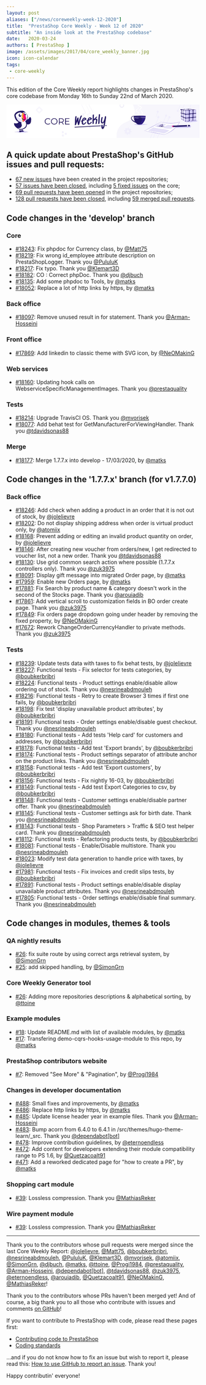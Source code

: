 ```yaml
---
layout: post
aliases: ["/news/coreweekly-week-12-2020"]
title:  "PrestaShop Core Weekly - Week 12 of 2020"
subtitle: "An inside look at the PrestaShop codebase"
date:   2020-03-24
authors: [ PrestaShop ]
image: /assets/images/2017/04/core_weekly_banner.jpg
icon: icon-calendar
tags:
 - core-weekly
---
```


This edition of the Core Weekly report highlights changes in PrestaShop's core codebase from Monday 16th to Sunday 22nd of March 2020.

![Core Weekly banner](/assets/images/2018/12/banner-core-weekly.jpg)


## A quick update about PrestaShop's GitHub issues and pull requests:

- [67 new issues](https://github.com/search?q=org%3APrestaShop+is%3Apublic++-repo%3Aprestashop%2Fprestashop.github.io++is%3Aissue+created%3A2020-03-16..2020-03-22) have been created in the project repositories;
- [57 issues have been closed](https://github.com/search?q=org%3APrestaShop+is%3Apublic++-repo%3Aprestashop%2Fprestashop.github.io++is%3Aissue+closed%3A2020-03-16..2020-03-22), including [5 fixed issues](https://github.com/search?q=org%3APrestaShop+is%3Apublic++-repo%3Aprestashop%2Fprestashop.github.io++is%3Aissue+label%3Afixed+closed%3A2020-03-16..2020-03-22) on the core;
- [69 pull requests have been opened](https://github.com/search?q=org%3APrestaShop+is%3Apublic++-repo%3Aprestashop%2Fprestashop.github.io++is%3Apr+created%3A2020-03-16..2020-03-22) in the project repositories;
- [128 pull requests have been closed](https://github.com/search?q=org%3APrestaShop+is%3Apublic++-repo%3Aprestashop%2Fprestashop.github.io++is%3Apr+closed%3A2020-03-16..2020-03-22), including [59 merged pull requests](https://github.com/search?q=org%3APrestaShop+is%3Apublic++-repo%3Aprestashop%2Fprestashop.github.io++is%3Apr+merged%3A2020-03-16..2020-03-22).
        


## Code changes in the 'develop' branch


### Core
* [#18243](https://github.com/PrestaShop/PrestaShop/pull/18243): Fix phpdoc for Currency class, by [@Matt75](https://github.com/Matt75)
* [#18219](https://github.com/PrestaShop/PrestaShop/pull/18219):  Fix wrong id_employee attribute description on PrestaShopLogger. Thank you [@PululuK](https://github.com/PululuK)
* [#18217](https://github.com/PrestaShop/PrestaShop/pull/18217): Fix typo. Thank you [@Klemart3D](https://github.com/Klemart3D)
* [#18182](https://github.com/PrestaShop/PrestaShop/pull/18182): CO : Correct phpDoc. Thank you [@djbuch](https://github.com/djbuch)
* [#18135](https://github.com/PrestaShop/PrestaShop/pull/18135): Add some phpdoc to Tools, by [@matks](https://github.com/matks)
* [#18052](https://github.com/PrestaShop/PrestaShop/pull/18052): Replace a lot of http links by https, by [@matks](https://github.com/matks)


### Back office
* [#18097](https://github.com/PrestaShop/PrestaShop/pull/18097): Remove unused result in for statement. Thank you [@Arman-Hosseini](https://github.com/Arman-Hosseini)


### Front office
* [#17869](https://github.com/PrestaShop/PrestaShop/pull/17869): Add linkedin to classic theme with SVG icon, by [@NeOMakinG](https://github.com/NeOMakinG)


### Web services
* [#18160](https://github.com/PrestaShop/PrestaShop/pull/18160): Updating hook calls on WebserviceSpecificManagementImages. Thank you [@prestaquality](https://github.com/prestaquality)


### Tests
* [#18214](https://github.com/PrestaShop/PrestaShop/pull/18214): Upgrade TravisCI OS. Thank you [@mvorisek](https://github.com/mvorisek)
* [#18077](https://github.com/PrestaShop/PrestaShop/pull/18077): Add behat test for GetManufacturerForViewingHandler. Thank you [@tdavidsonas88](https://github.com/tdavidsonas88)


### Merge
* [#18177](https://github.com/PrestaShop/PrestaShop/pull/18177): Merge 1.7.7.x into develop - 17/03/2020, by [@matks](https://github.com/matks)


## Code changes in the '1.7.7.x' branch (for v1.7.7.0)


### Back office
* [#18246](https://github.com/PrestaShop/PrestaShop/pull/18246): Add check when adding a product in an order that it is not out of stock, by [@jolelievre](https://github.com/jolelievre)
* [#18202](https://github.com/PrestaShop/PrestaShop/pull/18202): Do not display shipping address when order is virtual product only, by [@atomiix](https://github.com/atomiix)
* [#18168](https://github.com/PrestaShop/PrestaShop/pull/18168): Prevent adding or editing an invalid product quantity on order, by [@jolelievre](https://github.com/jolelievre)
* [#18146](https://github.com/PrestaShop/PrestaShop/pull/18146): After creating new voucher from orders/new, I get redirected to voucher list, not a new order. Thank you [@tdavidsonas88](https://github.com/tdavidsonas88)
* [#18130](https://github.com/PrestaShop/PrestaShop/pull/18130): Use grid common search action where possible (1.7.7.x controllers only). Thank you [@zuk3975](https://github.com/zuk3975)
* [#18091](https://github.com/PrestaShop/PrestaShop/pull/18091): Display gift message into migrated Order page, by [@matks](https://github.com/matks)
* [#17959](https://github.com/PrestaShop/PrestaShop/pull/17959): Enable new Orders page, by [@matks](https://github.com/matks)
* [#17881](https://github.com/PrestaShop/PrestaShop/pull/17881): Fix Search by product name & category doesn't work in the second of the Stocks page. Thank you [@arouiadib](https://github.com/arouiadib)
* [#17861](https://github.com/PrestaShop/PrestaShop/pull/17861): Add vertical scroll to customization fields in BO order create page. Thank you [@zuk3975](https://github.com/zuk3975)
* [#17849](https://github.com/PrestaShop/PrestaShop/pull/17849): Fix orders page dropdown going under header by removing the fixed property, by [@NeOMakinG](https://github.com/NeOMakinG)
* [#17672](https://github.com/PrestaShop/PrestaShop/pull/17672): Rework ChangeOrderCurrencyHandler to private methods. Thank you [@zuk3975](https://github.com/zuk3975)


### Tests
* [#18239](https://github.com/PrestaShop/PrestaShop/pull/18239): Update tests data with taxes to fix behat tests, by [@jolelievre](https://github.com/jolelievre)
* [#18227](https://github.com/PrestaShop/PrestaShop/pull/18227): Functional tests - Fix selector for tests categories, by [@boubkerbribri](https://github.com/boubkerbribri)
* [#18224](https://github.com/PrestaShop/PrestaShop/pull/18224): Functional tests - Product settings enable/disable allow ordering out of stock. Thank you [@nesrineabdmouleh](https://github.com/nesrineabdmouleh)
* [#18216](https://github.com/PrestaShop/PrestaShop/pull/18216): Functional tests - Retry to create Browser 3 times if first one fails, by [@boubkerbribri](https://github.com/boubkerbribri)
* [#18198](https://github.com/PrestaShop/PrestaShop/pull/18198): Fix test 'display unavailable product attributes', by [@boubkerbribri](https://github.com/boubkerbribri)
* [#18191](https://github.com/PrestaShop/PrestaShop/pull/18191): Functional tests - Order settings  enable/disable guest checkout. Thank you [@nesrineabdmouleh](https://github.com/nesrineabdmouleh)
* [#18180](https://github.com/PrestaShop/PrestaShop/pull/18180): Functional tests - Add tests 'Help card' for customers and addresses, by [@boubkerbribri](https://github.com/boubkerbribri)
* [#18178](https://github.com/PrestaShop/PrestaShop/pull/18178): Functional tests - Add test 'Export brands', by [@boubkerbribri](https://github.com/boubkerbribri)
* [#18174](https://github.com/PrestaShop/PrestaShop/pull/18174): Functional tests - Product settings separator of attribute anchor on the product links. Thank you [@nesrineabdmouleh](https://github.com/nesrineabdmouleh)
* [#18158](https://github.com/PrestaShop/PrestaShop/pull/18158): Functional tests - Add test 'Export customers', by [@boubkerbribri](https://github.com/boubkerbribri)
* [#18156](https://github.com/PrestaShop/PrestaShop/pull/18156): Functional tests - Fix nightly 16-03, by [@boubkerbribri](https://github.com/boubkerbribri)
* [#18149](https://github.com/PrestaShop/PrestaShop/pull/18149): Functional tests - Add test Export Categories to csv, by [@boubkerbribri](https://github.com/boubkerbribri)
* [#18148](https://github.com/PrestaShop/PrestaShop/pull/18148): Functional tests - Customer settings enable/disable partner offer. Thank you [@nesrineabdmouleh](https://github.com/nesrineabdmouleh)
* [#18145](https://github.com/PrestaShop/PrestaShop/pull/18145): Functional tests - Customer settings ask for birth date. Thank you [@nesrineabdmouleh](https://github.com/nesrineabdmouleh)
* [#18143](https://github.com/PrestaShop/PrestaShop/pull/18143): Functional tests - Shop Parameters > Traffic & SEO  test helper card. Thank you [@nesrineabdmouleh](https://github.com/nesrineabdmouleh)
* [#18112](https://github.com/PrestaShop/PrestaShop/pull/18112): Functional tests - Refactoring products tests, by [@boubkerbribri](https://github.com/boubkerbribri)
* [#18081](https://github.com/PrestaShop/PrestaShop/pull/18081): Functional tests - Enable/Disable multistore. Thank you [@nesrineabdmouleh](https://github.com/nesrineabdmouleh)
* [#18023](https://github.com/PrestaShop/PrestaShop/pull/18023): Modify test data generation to handle price with taxes, by [@jolelievre](https://github.com/jolelievre)
* [#17981](https://github.com/PrestaShop/PrestaShop/pull/17981): Functional tests - Fix invoices and credit slips tests, by [@boubkerbribri](https://github.com/boubkerbribri)
* [#17891](https://github.com/PrestaShop/PrestaShop/pull/17891): Functional tests - Product settings enable/disable display unavailable product attributes. Thank you [@nesrineabdmouleh](https://github.com/nesrineabdmouleh)
* [#17805](https://github.com/PrestaShop/PrestaShop/pull/17805): Functional tests - Order settings enable/disable final summary. Thank you [@nesrineabdmouleh](https://github.com/nesrineabdmouleh)


## Code changes in modules, themes & tools


### QA nightly results
* [#26](https://github.com/PrestaShop/QANightlyResults/pull/26): fix suite route by using correct args retrieval system, by [@SimonGrn](https://github.com/SimonGrn)
* [#25](https://github.com/PrestaShop/QANightlyResults/pull/25): add skipped handling, by [@SimonGrn](https://github.com/SimonGrn)


### Core Weekly Generator tool
* [#26](https://github.com/PrestaShop/core-weekly-generator/pull/26): Adding more repositories descriptions & alphabetical sorting, by [@ttoine](https://github.com/ttoine)


### Example modules
* [#18](https://github.com/PrestaShop/example-modules/pull/18): Update README.md with list of available modules, by [@matks](https://github.com/matks)
* [#17](https://github.com/PrestaShop/example-modules/pull/17): Transfering demo-cqrs-hooks-usage-module to this repo, by [@matks](https://github.com/matks)


### PrestaShop contributors website
* [#7](https://github.com/PrestaShop/TopContributors/pull/7): Removed "See More" & "Pagination", by [@Progi1984](https://github.com/Progi1984)


### Changes in developer documentation
* [#488](https://github.com/PrestaShop/docs/pull/488): Small fixes and improvements, by [@matks](https://github.com/matks)
* [#486](https://github.com/PrestaShop/docs/pull/486): Replace http links by https, by [@matks](https://github.com/matks)
* [#485](https://github.com/PrestaShop/docs/pull/485): Update license header year in example files. Thank you [@Arman-Hosseini](https://github.com/Arman-Hosseini)
* [#483](https://github.com/PrestaShop/docs/pull/483): Bump acorn from 6.4.0 to 6.4.1 in /src/themes/hugo-theme-learn/_src. Thank you [@dependabot[bot]](https://github.com/apps/dependabot)
* [#478](https://github.com/PrestaShop/docs/pull/478): Improve contribution guidelines, by [@eternoendless](https://github.com/eternoendless)
* [#472](https://github.com/PrestaShop/docs/pull/472): Add content for developers extending their module compatibility range to PS 1.6, by [@Quetzacoalt91](https://github.com/Quetzacoalt91)
* [#471](https://github.com/PrestaShop/docs/pull/471): Add a reworked dedicated page for "how to create a PR", by [@matks](https://github.com/matks)


### Shopping cart module
* [#39](https://github.com/PrestaShop/ps_shoppingcart/pull/39): Lossless compression. Thank you [@MathiasReker](https://github.com/MathiasReker)


### Wire payment module
* [#39](https://github.com/PrestaShop/ps_wirepayment/pull/39): Lossless compression. Thank you [@MathiasReker](https://github.com/MathiasReker)


<hr />

Thank you to the contributors whose pull requests were merged since the last Core Weekly Report: [@jolelievre](https://github.com/jolelievre), [@Matt75](https://github.com/Matt75), [@boubkerbribri](https://github.com/boubkerbribri), [@nesrineabdmouleh](https://github.com/nesrineabdmouleh), [@PululuK](https://github.com/PululuK), [@Klemart3D](https://github.com/Klemart3D), [@mvorisek](https://github.com/mvorisek), [@atomiix](https://github.com/atomiix), [@SimonGrn](https://github.com/SimonGrn), [@djbuch](https://github.com/djbuch), [@matks](https://github.com/matks), [@ttoine](https://github.com/ttoine), [@Progi1984](https://github.com/Progi1984), [@prestaquality](https://github.com/prestaquality), [@Arman-Hosseini](https://github.com/Arman-Hosseini), [@dependabot[bot]](https://github.com/apps/dependabot), [@tdavidsonas88](https://github.com/tdavidsonas88), [@zuk3975](https://github.com/zuk3975), [@eternoendless](https://github.com/eternoendless), [@arouiadib](https://github.com/arouiadib), [@Quetzacoalt91](https://github.com/Quetzacoalt91), [@NeOMakinG](https://github.com/NeOMakinG), [@MathiasReker](https://github.com/MathiasReker)!

Thank you to the contributors whose PRs haven't been merged yet! And of course, a big thank you to all those who contribute with issues and comments [on GitHub](https://github.com/PrestaShop/PrestaShop)!

If you want to contribute to PrestaShop with code, please read these pages first:

 * [Contributing code to PrestaShop](https://devdocs.prestashop.com/1.7/contribute/contribution-guidelines/)
 * [Coding standards](https://devdocs.prestashop.com/1.7/development/coding-standards/)

...and if you do not know how to fix an issue but wish to report it, please read this: [How to use GitHub to report an issue](https://devdocs.prestashop.com/1.7/contribute/contribute-reporting-issues/). Thank you!

Happy contributin' everyone!
